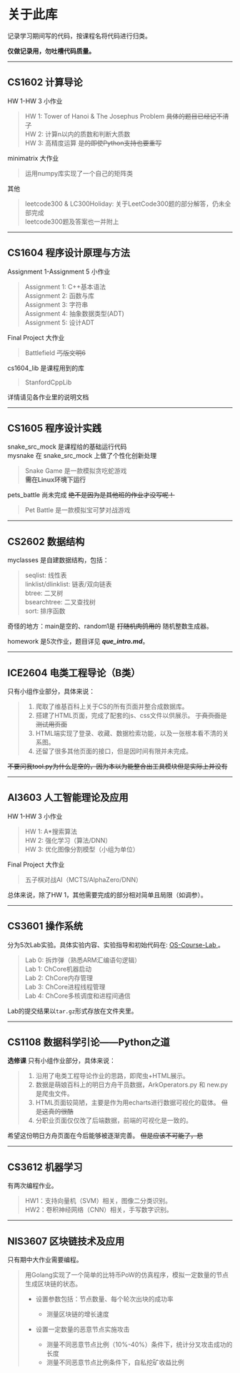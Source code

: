 # 关于此库

记录学习期间写的代码，按课程名将代码进行归类。  

**仅做记录用，勿吐槽代码质量。**

---

## CS1602 计算导论
HW 1-HW 3 小作业
> HW 1: Tower of Hanoi & The Josephus Problem ~~具体的题目已经记不清了~~  
> HW 2: 计算n以内的质数和判断大质数  
> HW 3: 高精度运算 ~~是的即使Python支持也要重写~~  

minimatrix 大作业
> 运用numpy库实现了一个自己的矩阵类

其他
> leetcode300 & LC300Holiday: 关于LeetCode300题的部分解答，仍未全部完成  
> leetcode300题及答案也一并附上  

---

## CS1604 程序设计原理与方法

Assignment 1-Assignment 5 小作业  
> Assignment 1: C++基本语法  
> Assignment 2: 函数与库  
> Assignment 3: 字符串  
> Assignment 4: 抽象数据类型(ADT)  
> Assignment 5: 设计ADT

Final Project 大作业  
> Battlefield ~~丐版文明6~~

cs1604_lib 是课程用到的库
> StanfordCppLib

详情请见各作业里的说明文档

---

## CS1605 程序设计实践

snake_src_mock 是课程给的基础运行代码  
mysnake 在 snake_src_mock 上做了个性化创新处理
> Snake Game 是一款模拟贪吃蛇游戏  
> **需在Linux环境下运行**

pets_battle 尚未完成 ~~绝不是因为是其他班的作业才没写呢！~~
> Pet Battle 是一款模拟宝可梦对战游戏  

---

## CS2602 数据结构

myclasses 是自建数据结构，包括：
> seqlist: 线性表  
> linklist/dlinklist: 链表/双向链表  
> btree: 二叉树  
> bsearchtree: 二叉查找树  
> sort: 排序函数  

奇怪的地方：main是空的、random1是 ~~打随机肉鸽用的~~ 随机整数生成器。

homework 是5次作业，题目详见 ***que_intro.md***。

---

## ICE2604 电类工程导论（B类）

只有小组作业部分，具体来说：
> 1. 爬取了维基百科上关于CS的所有页面并整合成数据库。  
> 2. 搭建了HTML页面，完成了配套的js、css文件以供展示。 ~~丁真页面是测试用页面~~  
> 3. HTML端实现了登录、收藏、数据检索功能，以及一张根本看不清的关系图。  
> 4. 还留了很多其他页面的接口，但是因时间有限并未完成。  

~~不要问我tool.py为什么是空的，因为本以为能整合出工具模块但是实际上并没有~~

---

## AI3603 人工智能理论及应用
HW 1-HW 3 小作业
> HW 1: A*搜索算法  
> HW 2: 强化学习（算法/DNN）    
> HW 3: 优化图像分割模型（小组为单位）  

Final Project 大作业
> 五子棋对战AI（MCTS/AlphaZero/DNN）

总体来说，除了HW 1，其他需要完成的部分相对简单且局限（如调参）。

---

## CS3601 操作系统
分为5次Lab实验。具体实验内容、实验指导和初始代码在: [OS-Course-Lab
](https://github.com/SJTU-IPADS/OS-Course-Lab)。
> Lab 0: 拆炸弹（熟悉ARM汇编语句逻辑）  
> Lab 1: ChCore机器启动  
> Lab 2: ChCore内存管理    
> Lab 3: ChCore进程线程管理     
> Lab 4: ChCore多核调度和进程间通信

Lab的提交结果以```tar.gz```形式存放在文件夹里。

---

## CS1108 数据科学引论——Python之道

**选修课**
只有小组作业部分，具体来说：
> 1. 沿用了电类工程导论作业的思路，即爬虫+HTML展示。  
> 2. 数据是萌娘百科上的明日方舟干员数据，ArkOperators.py 和 new.py 是爬虫文件。  
> 3. HTML页面较简陋，主要是作为用echarts进行数据可视化的载体。 ~~但是这真的很酷~~  
> 4. 分职业页面仅仅改了后端数据，前端的可视化是一致的。  

希望这份明日方舟页面在今后能够被逐渐完善。 ~~但是应该不可能了，悲~~

---

## CS3612 机器学习

有两次编程作业。
> HW1：支持向量机（SVM）相关，图像二分类识别。  
> HW2：卷积神经网络（CNN）相关，手写数字识别。


---

## NIS3607 区块链技术及应用

只有期中大作业需要编程。
> 用Golang实现了一个简单的比特币PoW的仿真程序，模拟一定数量的节点生成区块链的状态。
> - 设置参数包括：节点数量、每个轮次出块的成功率
>    - 测量区块链的增长速度
>
> - 设置一定数量的恶意节点实施攻击
>     - 测量不同恶意节点比例（10%-40%）条件下，统计分叉攻击成功的长度
>     - 测量不同恶意节点比例条件下，自私挖矿收益比例